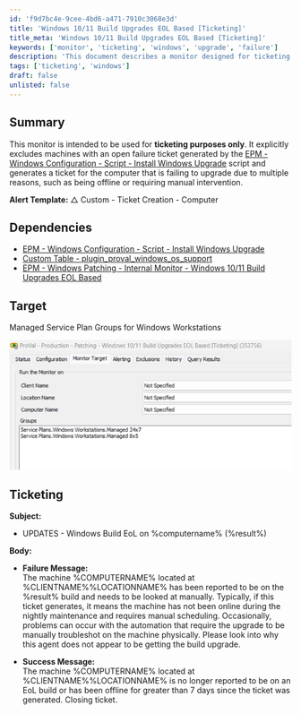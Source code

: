 ```yaml
---
id: 'f9d7bc4e-9cee-4bd6-a471-7910c3068e3d'
title: 'Windows 10/11 Build Upgrades EOL Based [Ticketing]'
title_meta: 'Windows 10/11 Build Upgrades EOL Based [Ticketing]'
keywords: ['monitor', 'ticketing', 'windows', 'upgrade', 'failure']
description: 'This document describes a monitor designed for ticketing purposes related to Windows upgrades, specifically excluding machines with open failure tickets. It generates tickets for computers failing to upgrade due to various reasons, ensuring effective management and troubleshooting.'
tags: ['ticketing', 'windows']
draft: false
unlisted: false
---
```


## Summary

This monitor is intended to be used for **ticketing purposes only**. It explicitly excludes machines with an open failure ticket generated by the [EPM - Windows Configuration - Script - Install Windows Upgrade](<../scripts/Install Windows Upgrade.md>) script and generates a ticket for the computer that is failing to upgrade due to multiple reasons, such as being offline or requiring manual intervention.

**Alert Template:** △ Custom - Ticket Creation - Computer

## Dependencies

- [EPM - Windows Configuration - Script - Install Windows Upgrade](<../scripts/Install Windows Upgrade.md>)
- [Custom Table - plugin_proval_windows_os_support](<../tables/plugin_proval_windows_os_support.md>)
- [EPM - Windows Patching - Internal Monitor - Windows 10/11 Build Upgrades EOL Based](<./Windows 1011 Build Upgrades EOL Based.md>)

## Target

Managed Service Plan Groups for Windows Workstations

![Image](../../../static/img/Windows-1011-Build-Upgrades-EOL-Based--Ticketing/image_1.png)

## Ticketing

**Subject:**  
- UPDATES - Windows Build EoL on %computername% (%result%)

**Body:**  
- **Failure Message:**  
  The machine %COMPUTERNAME% located at %CLIENTNAME%\%LOCATIONNAME% has been reported to be on the %result% build and needs to be looked at manually. Typically, if this ticket generates, it means the machine has not been online during the nightly maintenance and requires manual scheduling. Occasionally, problems can occur with the automation that require the upgrade to be manually troubleshot on the machine physically. Please look into why this agent does not appear to be getting the build upgrade.

- **Success Message:**  
  The machine %COMPUTERNAME% located at %CLIENTNAME%\%LOCATIONNAME% is no longer reported to be on an EoL build or has been offline for greater than 7 days since the ticket was generated. Closing ticket.